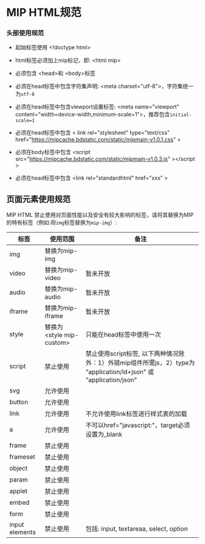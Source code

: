 # MIP HTML规范

### 头部使用规范

- 起始标签使用 &lt;!doctype html&gt;

- html标签必须加上mip标记，即:  &lt;html mip&gt;

- 必须包含 &lt;head&gt;和  &lt;body&gt;标签

- 必须在head标签中包含字符集声明:  &lt;meta charset="utf-8"&gt;，字符集统一为`utf-8`

- 必须在head标签中包含viewport设置标签:  &lt;meta name="viewport" content="width=device-width,minimum-scale=1"&gt;，推荐包含`initial-scale=1`

- 必须在head标签中包含 &lt; link rel="stylesheet" type="text/css" href="https://mipcache.bdstatic.com/static/mipmain-v1.0.1.css" &gt;

- 必须在body标签中包含 &lt;script src="https://mipcache.bdstatic.com/static/mipmain-v1.0.3.js" &gt;&lt;/script &gt;

- 必须在head标签中包含 &lt;link rel="standardhtml" href="xxx" &gt;

## 页面元素使用规范

MIP HTML 禁止使用对页面性能以及安全有较大影响的标签，请将其替换为MIP的特有标签（例如:将`img`标签替换为`mip-img`）:

|标签|使用范围|备注|
|--|--|--|
|img	|替换为mip-img||
|video	|替换为mip-video|暂未开放|
|audio	|替换为mip-audio|暂未开放|
|iframe	|替换为mip-iframe|暂未开放|
|style	|替换为&lt;style mip-custom&gt;|只能在head标签中使用一次|
|script |禁止使用|禁止使用script标签, 以下两种情况除外：1）外链mip组件所需js，2）type为 "application/ld+json" 或 "application/json"|
|svg	|允许使用||
|button	|允许使用||
|link	|允许使用|不允许使用link标签进行样式表的加载|
|a	    |允许使用|不可以href="javascript:"，target必须设置为_blank|
|frame	|禁止使用||
|frameset|	禁止使用||
|object	|禁止使用||
|param	|禁止使用||
|applet	|禁止使用||
|embed	|禁止使用||
|form	|禁止使用||
|input elements	|禁止使用|包括: input, textareaa, select, option|

